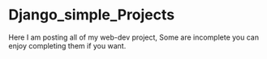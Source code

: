 # Django_simple_Projects
Here I am posting all of my web-dev project, Some are incomplete you can enjoy completing them if you want.
